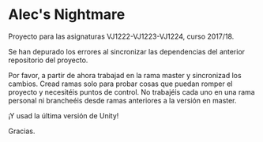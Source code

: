 # Alec's Nightmare
Proyecto para las asignaturas VJ1222-VJ1223-VJ1224, curso 2017/18.

Se han depurado los errores al sincronizar las dependencias del anterior repositorio del proyecto.

Por favor, a partir de ahora trabajad en la rama master y sincronizad los cambios. Cread ramas solo para probar cosas que puedan romper el proyecto y necesitéis puntos de control. No trabajéis cada uno en una rama personal ni brancheéis desde ramas anteriores a la versión en master.

¡Y usad la última versión de Unity!

Gracias.
